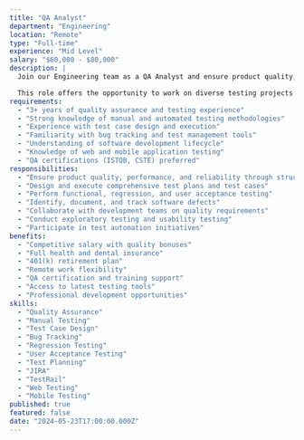 ```yaml
---
title: "QA Analyst"
department: "Engineering"
location: "Remote"
type: "Full-time"
experience: "Mid Level"
salary: "$60,000 - $80,000"
description: |
  Join our Engineering team as a QA Analyst and ensure product quality, performance, and reliability through structured testing methodologies. You'll work closely with development teams to identify issues and ensure our software meets the highest quality standards.

  This role offers the opportunity to work on diverse testing projects and contribute to our quality-first culture.
requirements:
  - "3+ years of quality assurance and testing experience"
  - "Strong knowledge of manual and automated testing methodologies"
  - "Experience with test case design and execution"
  - "Familiarity with bug tracking and test management tools"
  - "Understanding of software development lifecycle"
  - "Knowledge of web and mobile application testing"
  - "QA certifications (ISTQB, CSTE) preferred"
responsibilities:
  - "Ensure product quality, performance, and reliability through structured testing"
  - "Design and execute comprehensive test plans and test cases"
  - "Perform functional, regression, and user acceptance testing"
  - "Identify, document, and track software defects"
  - "Collaborate with development teams on quality requirements"
  - "Conduct exploratory testing and usability testing"
  - "Participate in test automation initiatives"
benefits:
  - "Competitive salary with quality bonuses"
  - "Full health and dental insurance"
  - "401(k) retirement plan"
  - "Remote work flexibility"
  - "QA certification and training support"
  - "Access to latest testing tools"
  - "Professional development opportunities"
skills:
  - "Quality Assurance"
  - "Manual Testing"
  - "Test Case Design"
  - "Bug Tracking"
  - "Regression Testing"
  - "User Acceptance Testing"
  - "Test Planning"
  - "JIRA"
  - "TestRail"
  - "Web Testing"
  - "Mobile Testing"
published: true
featured: false
date: "2024-05-23T17:00:00.000Z"
---
```

